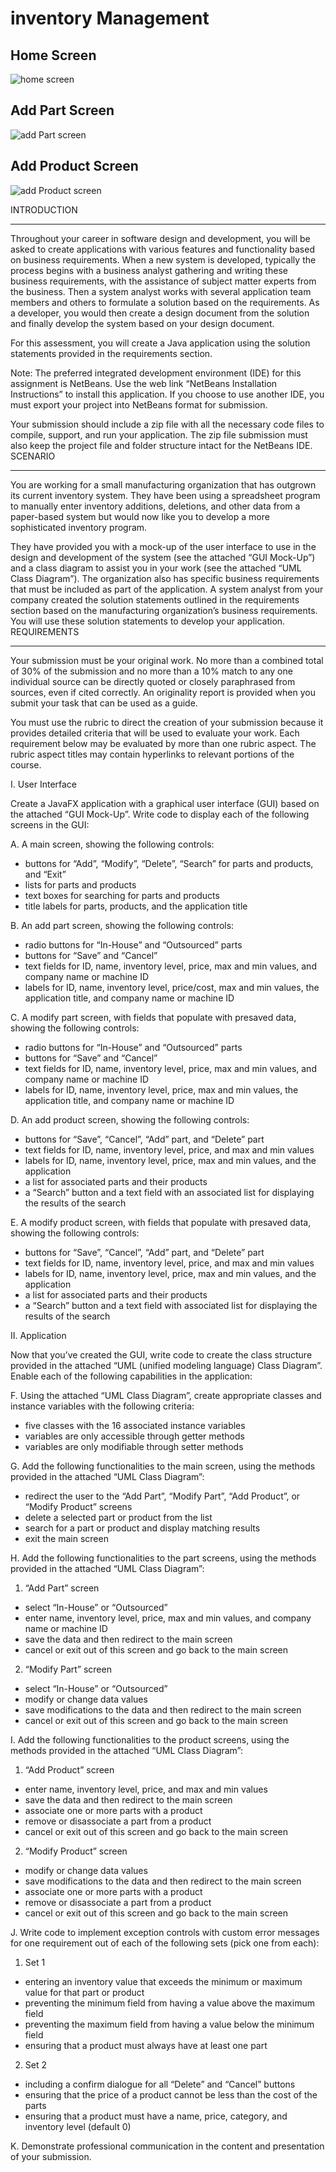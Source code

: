 # inventory Management

## Home Screen
![home screen](home.png?raw=true "Home Screen")

## Add Part Screen
![add Part screen](part.png?raw=true "Part Screen")

## Add Product Screen
![add Product screen](product.png?raw=true "Product Screen")

INTRODUCTION
________________


Throughout your career in software design and development, you will be asked to create applications with various features and functionality based on business requirements. When a new system is developed, typically the process begins with a business analyst gathering and writing these business requirements, with the assistance of subject matter experts from the business. Then a system analyst works with several application team members and others to formulate a solution based on the requirements. As a developer, you would then create a design document from the solution and finally develop the system based on your design document.


For this assessment, you will create a Java application using the solution statements provided in the requirements section.


Note: The preferred integrated development environment (IDE) for this assignment is NetBeans. Use the web link “NetBeans Installation Instructions” to install this application. If you choose to use another IDE, you must export your project into NetBeans format for submission.


Your submission should include a zip file with all the necessary code files to compile, support, and run your application. The zip file submission must also keep the project file and folder structure intact for the NetBeans IDE.
SCENARIO
________________


You are working for a small manufacturing organization that has outgrown its current inventory system. They have been using a spreadsheet program to manually enter inventory additions, deletions, and other data from a paper-based system but would now like you to develop a more sophisticated inventory program.


They have provided you with a mock-up of the user interface to use in the design and development of the system (see the attached “GUI Mock-Up”) and a class diagram to assist you in your work (see the attached “UML Class Diagram”). The organization also has specific business requirements that must be included as part of the application. A system analyst from your company created the solution statements outlined in the requirements section based on the manufacturing organization’s business requirements. You will use these solution statements to develop your application.
REQUIREMENTS
________________


Your submission must be your original work. No more than a combined total of 30% of the submission and no more than a 10% match to any one individual source can be directly quoted or closely paraphrased from sources, even if cited correctly. An originality report is provided when you submit your task that can be used as a guide.


You must use the rubric to direct the creation of your submission because it provides detailed criteria that will be used to evaluate your work. Each requirement below may be evaluated by more than one rubric aspect. The rubric aspect titles may contain hyperlinks to relevant portions of the course.


I. User Interface


 Create a JavaFX application with a graphical user interface (GUI) based on the attached “GUI Mock-Up”. Write code to display each  of the following screens in the GUI: 


A.  A main screen, showing the following controls:

*  buttons for “Add”, “Modify”, “Delete”, “Search” for parts and products, and “Exit”
*  lists for parts and products
*  text boxes for searching for parts and products
*  title labels for parts, products, and the application title 


B.  An add part screen, showing the following controls:

*  radio buttons for “In-House” and “Outsourced” parts
*  buttons for “Save” and “Cancel”
*  text fields for ID, name, inventory level, price, max and min values, and company name or machine ID
*  labels for ID, name, inventory level, price/cost, max and min values, the application title, and company name or machine ID
 
C.  A modify part screen, with fields that populate with presaved data, showing the following controls:

*  radio buttons for “In-House” and “Outsourced” parts
*  buttons for “Save” and “Cancel”
*  text fields for ID, name, inventory level, price, max and min values, and company name or machine ID
*  labels for ID, name, inventory level, price, max and min values, the application title, and company name or machine ID


D. An add product screen, showing the following controls:

*  buttons for “Save”, “Cancel”, “Add” part, and “Delete” part
*  text fields for ID, name, inventory level, price, and max and min values
*  labels for ID, name, inventory level, price, max and min values, and the application
*  a list for associated parts and their products
*  a “Search” button and a text field with an associated list for displaying the results of the search


E.  A modify product screen, with fields that populate with presaved data, showing the following controls:

*  buttons for “Save”, “Cancel”, “Add” part, and “Delete” part
*  text fields for ID, name, inventory level, price, and max and min values
*  labels for ID, name, inventory level, price, max and min values, and the application
*  a list for associated parts and their products
*  a “Search” button and a text field with associated list for displaying the results of the search


II. Application


Now that you’ve created the GUI, write code to create the class structure provided in the attached “UML (unified modeling language) Class Diagram”. Enable each  of the following capabilities in the application:
 
F.  Using the attached “UML Class Diagram”, create appropriate classes and instance variables with the following criteria:

*  five classes with the 16 associated instance variables
*  variables are only accessible through getter methods
*  variables are only modifiable through setter methods


G.  Add the following functionalities to the main screen, using the methods provided in the attached “UML Class Diagram”:

*  redirect the user to the “Add Part”, “Modify Part”, “Add Product”, or “Modify Product” screens
*  delete a selected part or product from the list
*  search for a part or product and display matching results
*  exit the main screen
 
H.  Add the following functionalities to the part screens, using the methods provided in the attached “UML Class Diagram”:

1.  “Add Part” screen
*  select “In-House” or “Outsourced”
*  enter name, inventory level, price, max and min values, and company name or machine ID
*  save the data and then redirect to the main screen
*  cancel or exit out of this screen and go back to the main screen
2.  “Modify Part” screen
*  select “In-House” or “Outsourced”
*  modify or change data values
*  save modifications to the data and then redirect to the main screen
*  cancel or exit out of this screen and go back to the main screen


I.  Add the following functionalities to the product screens, using the methods provided in the attached “UML Class Diagram”:

1.  “Add Product” screen
*  enter name, inventory level, price, and max and min values
*  save the data and then redirect to the main screen
*  associate one or more parts with a product
*  remove or disassociate a part from a product
*  cancel or exit out of this screen and go back to the main screen
2.  “Modify Product” screen
*  modify or change data values
*  save modifications to the data and then redirect to the main screen
*  associate one or more parts with a product
*  remove or disassociate a part from a product
*  cancel or exit out of this screen and go back to the main screen


J.  Write code to implement exception controls with custom error messages for one requirement out of each of the following sets (pick one from each):

1.  Set 1
*  entering an inventory value that exceeds the minimum or maximum value for that part or product
*  preventing the minimum field from having a value above the maximum field
*  preventing the maximum field from having a value below the minimum field
*  ensuring that a product must always have at least one part
2.  Set 2
*  including a confirm dialogue for all “Delete” and “Cancel” buttons
*  ensuring that the price of a product cannot be less than the cost of the parts
*  ensuring that a product must have a name, price, category, and inventory level (default 0)
 
K.  Demonstrate professional communication in the content and presentation of your submission.